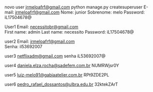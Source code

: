 novo user jrmeloafrf@gmail.com
python manage.py createsuperuser
E-mail: jrmeloafrf@gmail.com 
Nome: junior
Sobrenome: melo
Password: iL17504678@


User1
Email: necessitobr@gmail.com    
First name: admin
Last name: necessito
Password: iL17504678@

user2
Email: jrmeloafrf@gmail.com    
Senha: il53692007

user3 
netflixadm@gmail.com
senha iL53692007@

user4
daniela.elza.rocha@sadefem.com.br
NUMRWjsr0Y

user5
luiz-melo91@gabiaatelier.com.br
RPt9ZDE2PL

user6
pedro_rafael_dossantos@ulbra.edu.br
32ktekZArT